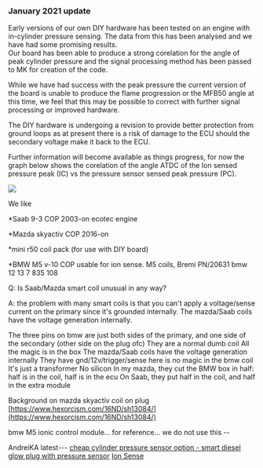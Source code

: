 ### January 2021 update

Early versions of our own DIY hardware has been tested on an engine with in-cylinder pressure sensing.
The data from this has been analysed and we have had some promising results.  
Our board has been able to produce a strong corelation for the angle of peak cylinder pressure and the signal processing method has been passed to MK for creation of the code.

While we have had success with the peak pressure the current version of the board is unable to produce the flame progression or the MFB50 angle at this time, we feel that this may be possible to correct with further signal processing or improved hardware.

The DIY hardware is undergoing a revision to provide better protection from ground loops as at present there is a risk of damage to the ECU should the secondary voltage make it back to the ECU.

Further information will become available as things progress, for now the graph below shows the corelation of the angle ATDC of the Ion sensed pressure peak (IC) vs the pressure sensor sensed peak pressure (PC).  

![](Images/Ion-Angle-Graph.png)

We like

*Saab 9-3 COP 2003-on ecotec engine

*Mazda skyactiv COP 2016-on  

*mini r50 coil pack (for use with DIY board)

*BMW M5 v-10 COP  usable for ion sense. M5 coils, Bremi PN/20631   bmw 12 13 7 835 108

Q: Is Saab/Mazda smart coil unusual in any way?

A: the problem with many smart coils is that you can't apply a voltage/sense current on the primary since it's grounded internally. The mazda/Saab coils have the voltage generation internally.

The three pins on bmw  are just both sides of the primary, and one side of the secondary (other side on the plug ofc)
They are a normal dumb coil
All the magic is in the box
The mazda/Saab coils have the voltage generation internally
They have gnd/12v/trigger/sense
here is no magic in the bmw coil
It's just a transformer
No silicon
In my mazda, they cut the BMW box in half: half is in the coil, half is in the ecu
On Saab, they put half in the coil, and half in the extra module

Background on mazda skyactiv coil on plug  [https://www.hexorcism.com/16ND/sh13084/](https://www.hexorcism.com/16ND/sh13084/)

bmw M5 ionic control module... for reference... we do not use this  --  

AndreiKA latest---
[cheap cylinder pressure sensor option - smart diesel glow plug with pressure sensor](https://rusefi.com/forum/viewtopic.php?p=34988#p34988) [Ion Sense](https://rusefi.com/forum/viewtopic.php?p=35035#p35035)
